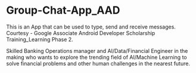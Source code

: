 # Group-Chat-App_AAD
This is an App that can be used to type, send and receive messages. Courtesy - Google Associate Android Developer Scholarship Training_Learning Phase 2.

Skilled Banking Operations manager and AI/Data/Financial Engineer in the making who wants to explore the trending field of AI/Machine Learning to solve financial problems and other human challenges in the nearest future. 
